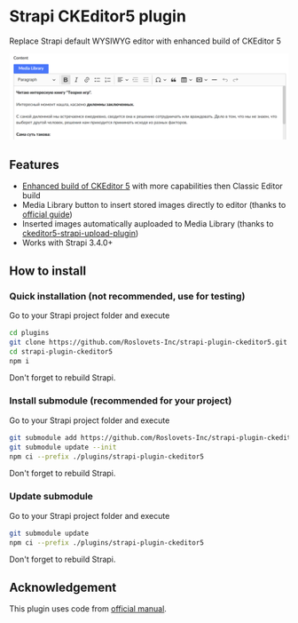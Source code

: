 # Strapi CKEditor5 plugin

Replace Strapi default WYSIWYG editor with enhanced build of CKEditor 5

![strapi-plugin-ckeditor5](/sample/strapi-plugin-ckeditor5.png)


## Features

- [Enhanced build of CKEditor 5](https://github.com/Roslovets-Inc/ckeditor5-build-strapi-wysiwyg) with more capabilities then Classic Editor build
- Media Library button to insert stored images directly to editor (thanks to [official guide](https://strapi.io/documentation/developer-docs/latest/guides/registering-a-field-in-admin.html))
- Inserted images automatically auploaded to Media Library (thanks to [ckeditor5-strapi-upload-plugin](https://github.com/gtomato/ckeditor5-strapi-upload-plugin))
- Works with Strapi 3.4.0+


## How to install

### Quick installation (not recommended, use for testing)

Go to your Strapi project folder and execute

```bash
cd plugins
git clone https://github.com/Roslovets-Inc/strapi-plugin-ckeditor5.git
cd strapi-plugin-ckeditor5
npm i
```

Don't forget to rebuild Strapi.
 
 
### Install submodule (recommended for your project)

Go to your Strapi project folder and execute

```bash
git submodule add https://github.com/Roslovets-Inc/strapi-plugin-ckeditor5.git ./plugins/strapi-plugin-ckeditor5
git submodule update --init
npm ci --prefix ./plugins/strapi-plugin-ckeditor5
```

Don't forget to rebuild Strapi.


### Update submodule

Go to your Strapi project folder and execute

```bash
git submodule update
npm ci --prefix ./plugins/strapi-plugin-ckeditor5
```

Don't forget to rebuild Strapi.
 

## Acknowledgement

This plugin uses code from [official manual](https://strapi.io/documentation/developer-docs/latest/guides/registering-a-field-in-admin.html).
